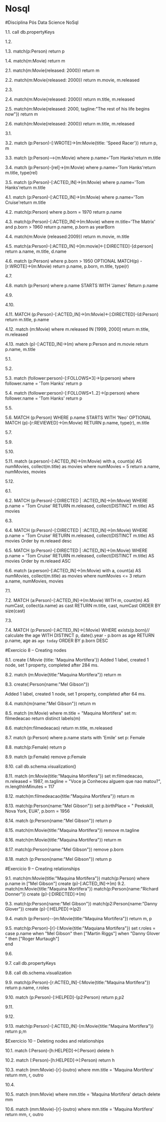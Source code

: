 # Nosql
#Disciplina Pós Data Science NoSql

1.1. call db.propertyKeys

1.2.

1.3. match(p:Person) return p

1.4. match(m:Movie) return m

2.1. match(m:Movie{released: 2000}) return m

2.2. match(m:Movie{released: 2000}) return m.movie, m.released

2.3.

2.4. match(m:Movie{released: 2000}) return m.title, m.released

2.5. match(m:Movie{released: 2000, tagline:"The rest of his life begins now"}) return m

2.6. match(m:Movie{released: 2000}) return m.title, m.released

3.1.

3.2. match (p:Person)-[:WROTE]->(m:Movie{title: 'Speed Racer'}) return p, m

3.3. match (p:Person)-->(m:Movie) where p.name='Tom Hanks'return m.title

3.4. match (p:Person)-[rel]->(m:Movie) where p.name='Tom Hanks'return m.title, type(rel)

3.5. match (p:Person)-[:ACTED_IN]->(m:Movie) where p.name='Tom Hanks'return m.title

4.1. match (p:Person)-[:ACTED_IN]->(m:Movie) where p.name='Tom Cruise'return m.title

4.2. match(p:Person) where p.born = 1970 return p.name

4.3. match(p:Person)-[:ACTED_IN]->(m:Movie)
where m.title='The Matrix' and p.born > 1960
return p.name, p.born as yearBorn

4.4. match(m:Movie {released:2009}) return m.movie, m.title

4.5. match(a:Person)-[:ACTED_IN]->[m:movie]<-[:DIRECTED]-[d:person]
return a.name, m.title, d.name

4.6. match (p:Person) where p.born > 1950 OPTIONAL MATCH(p) -[r:WROTE]->(m:Movie)
return p.name, p.born, m.title, type(r)

4.7.

4.8. match (p:Person) where p.name STARTS WITH 'James' 
Return p.name

4.9.

4.10. 

4.11. MATCH (p:Person)-[:ACTED_IN]->(m:Movie)<-[:DIRECTED]-(d:Person)
return m.title, p.name

4.12. match (m:Movie)
where m.released IN [1999, 2000]
return m.title, m.released

4.13. match (p)-[:ACTED_IN]->(m)
where p:Person and m.movie
return p.name, m.title

5.1.

5.2.

5.3. match (follower:person)-[:FOLLOWS*3]->(p:person)
where follower.name = 'Tom Hanks'
return p

5.4. match (follower:person)-[:FOLLOWS*1..2]->(p:person)
where follower.name = 'Tom Hanks'
return p

5.5. 

5.6. MATCH (p:Person) WHERE p.name STARTS WITH 'Neo'
OPTIONAL MATCH (p)-[r:REVIEWED]->(m:Movie)
RETURN p.name, type(r), m.title

5.7.

5.9.

5.10.

5.11. match (a:person)-[:ACTED_IN]->(m:Movie)
with a, count(a) AS numMovies, collect(m.title) as
movies
where numMovies = 5
return a.name, numMovies, movies

5.12.

6.1.

6.2. MATCH (p:Person)-[:DIRECTED | :ACTED_IN]->(m:Movie)
WHERE p.name = 'Tom Cruise’
RETURN m.released, collect(DISTINCT m.title) AS movies

6.3.

6.4. MATCH (p:Person)-[:DIRECTED | :ACTED_IN]->(m:Movie)
WHERE p.name = 'Tom Cruise’
RETURN m.released, collect(DISTINCT m.title) AS movies
Order by m.releaed desc

6.5. MATCH (p:Person)-[:DIRECTED | :ACTED_IN]->(m:Movie)
WHERE p.name = 'Tom Cruise’
RETURN m.released, collect(DISTINCT m.title) AS movies
Order by m.releaed ASC

6.6. match (a:person)-[:ACTED_IN]->(m:Movie)
with a, count(a) AS numMovies, collect(m.title) as
movies
where numMovies <= 3
return a.name, numMovies, movies

7.1.

7.2. MATCH (a:Person)-[:ACTED_IN]->(m:Movie)
WITH m, count(m) AS numCast, collect(a.name) as cast
RETURN m.title, cast, numCast ORDER BY size(cast)

7.3. 

7.4. MATCH (p:Person)-[:ACTED_IN]->(:Movie)
WHERE exists(p.born)// calculate the age
WITH DISTINCT p, date().year - p.born as age
RETURN p.name, age as `age today`
ORDER BY p.born DESC

#Exercício 8 – Creating nodes

8.1. create (:Movie {title: 'Maquina Mortifera'})
Added 1 label, created 1 node, set 1 property, completed after 284 ms.

 

8.2. match (m:Movie{title:"Maquina Mortifera"}) return m

 

8.3. create(:Person{name:"Mel Gibson"})

Added 1 label, created 1 node, set 1 property, completed after 64 ms.

8.4. match(m{name:"Mel Gibson"}) return m

8.5. match (m:Movie)
where m.title = "Maquina Mortifera"
set m: filmedeacao
return distinct labels(m)

8.6. match(m:filmedeacao) return m.title, m.released

8.7. match (p:Person)
where p.name starts with 'Emile'
set p: Female

8.8. match(p:Female) return p

8.9. match (p:Female) remove p:Female

8.10. call db.schema.visualization()

8.11. match (m:Movie{title:"Maquina Mortifera"})
set m:filmedeacao,
m.released = 1987,
m.tagline = "Voce ja Conheceu alguem que nao matou?",
m.lengthInMinutes = 117

8.12. match(m:filmedeacao{title:"Maquina Mortifera"}) return m

8.13. match(p:Person{name:"Mel Gibson"})
set p.birthPlace = " Peekskill, Nova York, EUA",
p.born = 1956

8.14. match (p:Person{name:"Mel Gibson"}) return p

8.15. match(m:Movie{title:"Maquina Mortifera"})
remove m.tagline

8.16. match(m:Movie{title:"Maquina Mortifera"}) return m

8.17. match(p:Person{name:"Mel Gibson"}) remove p.born

8.18. match (p:Person{name:"Mel Gibson"}) return p

#Exercício 9 – Creating relationships

9.1. match(m:Movie{title:"Maquina Mortifera"})
match(p:Person) where p.name in ["Mel Gibson"]
create (p)-[:ACTED_IN]->(m)
9.2. match(m:Movie{title:"Maquina Mortifera"})
match(p:Person{name:"Richard Donner"})
create (p)-[:DIRECTED]->(m)

9.3. match(p:Person{name:"Mel Gibson"})
match(p2:Person{name:"Danny Glover"})
create (p)-[:HELPED]->(p2)

9.4. match (p:Person)--(m:Movie{title:"Maquina Mortifera"}) return m, p

9.5. match(p:Person)-[r]-(:Movie{title:"Maquiana Mortifera"})
set r.roles =
case p.name
    when "Mel Gibson" then ["Martin Riggs"]
    when "Danny Glover " then ["Roger Murtaugh"]  
end

9.6.

9.7. call db.propertyKeys

9.8. call db.schema.visualization

9.9. match(p:Person)-[r:ACTED_IN]-(:Movie{title:"Maquina Mortifera"})
return p.name, r.roles

9.10. match (p:Person)-[:HELPED]-(p2:Person) return p,p2

9.11.

9.12.

9.13. match(p:Person)-[:ACTED_IN]-(m:Movie{title:"Maquina Mortifera"}) return p,m

$Exercício 10 – Deleting nodes and relationships

10.1. match (:Person)-[h:HELPED]->(:Person) delete h

10.2. match (:Person)-[h:HELPED]->(:Person) return h

10.3. match (mm:Movie)-[r]-(outro) where mm.title = 'Maquina Mortifera' return mm, r, outro

10.4. 


10.5. match (mm:Movie) where mm.title = 'Maquina Mortifera' detach delete mm

10.6. match (mm:Movie)-[r]-(outro) where mm.title = 'Maquina Mortifera' return mm, r, outro


